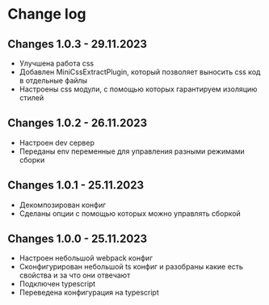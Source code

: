 # Change log

## Changes 1.0.3 - 29.11.2023

-   Улучшена работа css
-   Добавлен MiniCssExtractPlugin, который позволяет выносить css код в отдельные файлы
-   Настроены css модули, с помощью которых гарантируем изоляцию стилей

## Changes 1.0.2 - 26.11.2023

-   Настроен dev сервер
-   Переданы env переменные для управления разными режимами сборки

## Changes 1.0.1 - 25.11.2023

-   Декомпозирован конфиг
-   Сделаны опции с помощью которых можно управлять сборкой

## Changes 1.0.0 - 25.11.2023

-   Настроен небольшой webpack конфиг
-   Сконфигурирован небольшой ts конфиг и разобраны какие есть свойства и за что они отвечают
-   Подключен typescript
-   Переведена конфигурация на typescript
